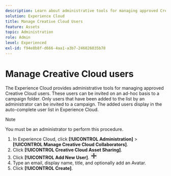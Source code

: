```yaml
---
description: Learn about administrative tools for managing approved Creative Cloud users in Experience Cloud. 
solution: Experience Cloud
title: Manage Creative Cloud Users 
feature: Assets
topic: Administration
role: Admin
level: Experienced
exl-id: f94e8b8f-d666-4aa1-a3b7-246026035b78
---
```

# Manage Creative Cloud users

The Experience Cloud provides administrative tools for managing approved Creative Cloud users. These users can be invited on an ad-hoc basis to a campaign folder. Only users that have been added to the list by an administrator can be invited to a campaign. The added users display in the auto-complete user list in Experience Cloud.

>[!NOTE]
>
>You must be an administrator to perform this procedure.

1. In Experience Cloud, click **[!UICONTROL Administration]** > **[!UICONTROL Manage Creative Cloud Collaborators]**.
1. Click **[!UICONTROL Creative Cloud Asset Sharing]**.
1. Click **[!UICONTROL Add New User]**.  ![add new user](../../assets/mac_add_icon.png)
1. Type an email, display name, title, and optionally add an Avatar.
1. Click **[!UICONTROL Create]**.
